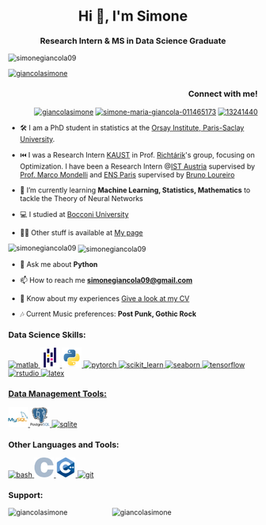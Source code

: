 <h1 align="center">Hi 👋, I'm Simone</h1>
<h3 align="center">Research Intern & MS in Data Science Graduate</h3>

<p align="left"> <img src="https://komarev.com/ghpvc/?username=simonegiancola09&label=Profile%20views&color=0e75b6&style=flat" alt="simonegiancola09" /> </p>

<p align="left"> <a href="https://twitter.com/giancolasimone" target="blank"><img src="https://img.shields.io/twitter/follow/giancolasimone?logo=twitter&style=for-the-badge" alt="giancolasimone" /></a> </p>
<h3 align="right">Connect with me!</h3>
<p align="right">
<a href="https://twitter.com/giancolasimone" target="blank"><img align="center" src="https://raw.githubusercontent.com/rahuldkjain/github-profile-readme-generator/master/src/images/icons/Social/twitter.svg" alt="giancolasimone" height="30" width="40" /></a>
<a href="https://linkedin.com/in/simone-maria-giancola-011465173" target="blank"><img align="center" src="https://raw.githubusercontent.com/rahuldkjain/github-profile-readme-generator/master/src/images/icons/Social/linked-in-alt.svg" alt="simone-maria-giancola-011465173" height="30" width="40" /></a>
<a href="https://stackoverflow.com/users/13241440" target="blank"><img align="center" src="https://raw.githubusercontent.com/rahuldkjain/github-profile-readme-generator/master/src/images/icons/Social/stack-overflow.svg" alt="13241440" height="30" width="40" /></a>
</p>

- 🛠 I am a PhD student in statistics at the [Orsay Institute, Paris-Saclay University](https://www.imo.universite-paris-saclay.fr/en/).
- ⏮️ I was a Research Intern [KAUST](https://www.kaust.edu.sa/) in Prof. [Richtárik](https://richtarik.org/)'s group, focusing on Optimization. I have been a Research Intern @[IST Austria](https://ista.ac.at/de/home/) supervised by [Prof. Marco Mondelli](http://marcomondelli.com/) and [ENS Paris](https://www.ens.psl.eu/en) supervised by [Bruno Loureiro](https://brloureiro.github.io/)

- 🌱 I’m currently learning **Machine Learning, Statistics, Mathematics** to tackle the Theory of Neural Networks

- 💻 I studied at [Bocconi University](https://www.unibocconi.eu/wps/wcm/connect/bocconi/sitopubblico_en/navigation+tree/home/)

- 👨‍💻 Other stuff is available at [My page](https://simonegiancola09.github.io)

<p><img align="left" src="https://github-readme-stats.vercel.app/api/top-langs?username=simonegiancola09&show_icons=true&locale=en&layout=compact" alt="simonegiancola09" /></p>

<p>&nbsp;<img align="center" src="https://github-readme-stats.vercel.app/api?username=simonegiancola09&show_icons=true&locale=en" alt="simonegiancola09" /></p>

- 💬 Ask me about **Python**

- 📫 How to reach me **simonegiancola09@gmail.com**

- 📄 Know about my experiences [Give a look at my CV](https://simonegiancola09.github.io/cv/)

- 🎶 Current Music preferences: **Post Punk, Gothic Rock**

<h3 align="left">Data Science Skills:</h3>
<p align="left"><a href="https://www.mathworks.com/" target="_blank" rel="noreferrer"> <img src="https://upload.wikimedia.org/wikipedia/commons/2/21/Matlab_Logo.png" alt="matlab" width="40" height="40"/> </a><a href="https://pandas.pydata.org/" target="_blank" rel="noreferrer"> <img src="https://raw.githubusercontent.com/devicons/devicon/2ae2a900d2f041da66e950e4d48052658d850630/icons/pandas/pandas-original.svg" alt="pandas" width="40" height="40"/> </a>  <a href="https://www.python.org" target="_blank" rel="noreferrer"> <img src="https://raw.githubusercontent.com/devicons/devicon/master/icons/python/python-original.svg" alt="python" width="40" height="40"/> </a> <a href="https://pytorch.org/" target="_blank" rel="noreferrer"> <img src="https://www.vectorlogo.zone/logos/pytorch/pytorch-icon.svg" alt="pytorch" width="40" height="40"/> </a> <a href="https://scikit-learn.org/" target="_blank" rel="noreferrer"> <img src="https://upload.wikimedia.org/wikipedia/commons/0/05/Scikit_learn_logo_small.svg" alt="scikit_learn" width="40" height="40"/> </a> <a href="https://seaborn.pydata.org/" target="_blank" rel="noreferrer"> <img src="https://seaborn.pydata.org/_images/logo-mark-lightbg.svg" alt="seaborn" width="40" height="40"/> </a> <a href="https://www.tensorflow.org" target="_blank" rel="noreferrer"> <img src="https://www.vectorlogo.zone/logos/tensorflow/tensorflow-icon.svg" alt="tensorflow" width="40" height="40"/> </a>
<a href="https://www.rstudio.com/" target="_blank" rel="noreferrer"><img src="https://www.rstudio.com/wp-content/uploads/2018/10/RStudio-Logo-white.svg" alt="rstudio" width="90" heigth="90">  </a> 
<a href="https://www.latex-project.org/" target="_blank" rel="noreferrer"><img src="https://upload.wikimedia.org/wikipedia/commons/4/45/LaTeX_project_logo_bird.svg" alt="latex" width="100" height="40"> </p>
<h3 align="left">Data Management Tools:</h3>
<p align="left">  <a href="https://www.mysql.com/" target="_blank" rel="noreferrer"> <img src="https://raw.githubusercontent.com/devicons/devicon/master/icons/mysql/mysql-original-wordmark.svg" alt="mysql" width="40" height="40"/> </a> 
<a href="https://www.postgresql.org" target="_blank" rel="noreferrer"> <img src="https://raw.githubusercontent.com/devicons/devicon/master/icons/postgresql/postgresql-original-wordmark.svg" alt="postgresql" width="40" height="40"/> </a>
<a href="https://www.sqlite.org/" target="_blank" rel="noreferrer"> <img src="https://www.vectorlogo.zone/logos/sqlite/sqlite-icon.svg" alt="sqlite" width="40" height="40"/> </a> </p>
<h3 align="left">Other Languages and Tools:</h3>
<p align="left"> <a href="https://www.gnu.org/software/bash/" target="_blank" rel="noreferrer"> <img src="https://www.vectorlogo.zone/logos/gnu_bash/gnu_bash-icon.svg" alt="bash" width="40" height="40"/> </a> <a href="https://www.cprogramming.com/" target="_blank" rel="noreferrer"> <img src="https://raw.githubusercontent.com/devicons/devicon/master/icons/c/c-original.svg" alt="c" width="40" height="40"/> </a> <a href="https://www.w3schools.com/cpp/" target="_blank" rel="noreferrer"> <img src="https://raw.githubusercontent.com/devicons/devicon/master/icons/cplusplus/cplusplus-original.svg" alt="cplusplus" width="40" height="40"/> </a> <a href="https://git-scm.com/" target="_blank" rel="noreferrer"> <img src="https://www.vectorlogo.zone/logos/git-scm/git-scm-icon.svg" alt="git" width="40" height="40"/> </a>  </p>

<h3 align="left">Support:</h3>
<p><a href="https://www.buymeacoffee.com/giancolasimone"> <img align="left" src="https://cdn.buymeacoffee.com/buttons/v2/default-yellow.png" height="50" width="210" alt="giancolasimone" /></a><a href="https://ko-fi.com/giancolasimone"> <img align="left" src="https://cdn.ko-fi.com/cdn/kofi3.png?v=3" height="50" width="210" alt="giancolasimone" /></a></p><br><br> 


